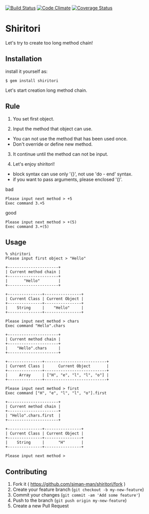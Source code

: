 [![Build Status](https://travis-ci.org/siman-man/shiritori.svg?branch=master)](https://travis-ci.org/siman-man/shiritori)
[![Code Climate](https://codeclimate.com/github/siman-man/shiritori.png)](https://codeclimate.com/github/siman-man/shiritori)
[![Coverage Status](https://coveralls.io/repos/siman-man/shiritori/badge.png)](https://coveralls.io/r/siman-man/shiritori)

# Shiritori

Let's try to create too long method chain!

## Installation

install it yourself as:

    $ gem install shiritori

Let's start creation long method chain.

## Rule

1. You set first object.

2. Input the method that object can use.
  * You can not use the method that has been used once.
  * Don't override or define new method.

3. It continue until the method can not be input.

4. Let's enjoy shiritori!

- block syntax can use only '{}', not use 'do - end' syntax.
- if you want to pass arguments, please enclosed '()'. 

bad

```
Please input next method > +5
Exec command 3.+5
```

good

```
Please input next method > +(5)
Exec command 3.+(5)
```
 
## Usage

```
% shiritori                            
Please input first object > "Hello"

+----------------------+
| Current method chain |
+----------------------+
|       "Hello"        |
+----------------------+

+---------------+----------------+
| Current Class | Current Object |
+---------------+----------------+
|    String     |    "Hello"     |
+---------------+----------------+

Please input next method > chars
Exec command "Hello".chars

+----------------------+
| Current method chain |
+----------------------+
|    "Hello".chars     |
+----------------------+

+---------------+---------------------------+
| Current Class |      Current Object       |
+---------------+---------------------------+
|     Array     | ["H", "e", "l", "l", "o"] |
+---------------+---------------------------+

Please input next method > first
Exec command ["H", "e", "l", "l", "o"].first

+----------------------+
| Current method chain |
+----------------------+
| "Hello".chars.first  |
+----------------------+

+---------------+----------------+
| Current Class | Current Object |
+---------------+----------------+
|    String     |      "H"       |
+---------------+----------------+

Please input next method >
```

## Contributing

1. Fork it ( https://github.com/siman-man/shiritori/fork )
2. Create your feature branch (`git checkout -b my-new-feature`)
3. Commit your changes (`git commit -am 'Add some feature'`)
4. Push to the branch (`git push origin my-new-feature`)
5. Create a new Pull Request
